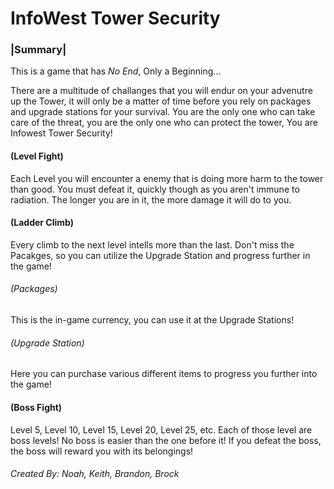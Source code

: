 # InfoWest Tower Security
### |Summary|
This is a game that has *No End*, Only a Beginning...

There are a multitude of challanges that you will endur on your advenutre up the Tower, it will only be a matter of time before you rely on packages and upgrade stations for your survival. You are the only one who can take care of the threat, you are the only one who can protect the tower, You are Infowest Tower Security!

#### (Level Fight)
Each Level you will encounter a enemy that is doing more harm to the tower than good. You must defeat it, quickly though as you aren't immune to radiation. The longer you are in it, the more damage it will do to you. 

#### (Ladder Climb)
Every climb to the next level intells more than the last. Don't miss the Pacakges, so you can utilize the Upgrade Station and progress further in the game!
  ###### *(Packages)*
  This is the in-game currency, you can use it at the Upgrade Stations!
  ###### *(Upgrade Station)*
  Here you can purchase various different items to progress you further into the        game!

#### (Boss Fight)
Level 5, Level 10, Level 15, Level 20, Level 25, etc. Each of those level are boss levels! No boss is easier than the one before it! If you defeat the boss, the boss will reward you with its belongings! 






###### Created By: Noah, Keith, Brandon, Brock


